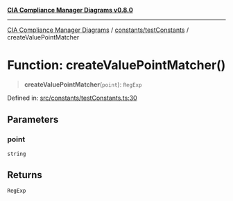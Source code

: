 [**CIA Compliance Manager Diagrams v0.8.0**](../../../README.md)

***

[CIA Compliance Manager Diagrams](../../../modules.md) / [constants/testConstants](../README.md) / createValuePointMatcher

# Function: createValuePointMatcher()

> **createValuePointMatcher**(`point`): `RegExp`

Defined in: [src/constants/testConstants.ts:30](https://github.com/Hack23/cia-compliance-manager/blob/78912779fad2796d4afcf9e0a863cca80a66b25f/src/constants/testConstants.ts#L30)

## Parameters

### point

`string`

## Returns

`RegExp`
